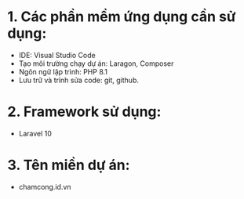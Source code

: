 # 1. Các phần mềm ứng dụng cần sử dụng:
 - IDE: Visual Studio Code
 - Tạo môi trường chạy dự án: Laragon, Composer
- Ngôn ngữ lập trình: PHP 8.1
- Lưu trữ và trỉnh sửa code: git, github.
# 2. Framework sử dụng:
- Laravel 10
# 3. Tên miền dự án:
- chamcong.id.vn   
